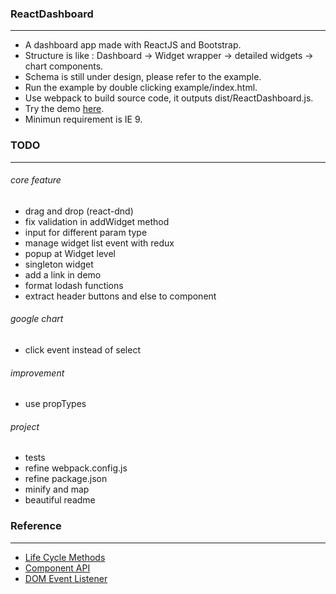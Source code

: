 ### ReactDashboard
---
* A dashboard app made with ReactJS and Bootstrap.
* Structure is like : Dashboard -> Widget wrapper -> detailed widgets -> chart components.
* Schema is still under design, please refer to the example.
* Run the example by double clicking example/index.html.
* Use webpack to build source code, it outputs dist/ReactDashboard.js.
* Try the demo [here](http://gjk0090.github.io/react-dashboard "ReactDashboard Example").
* Minimun requirement is IE 9.

### TODO
---
###### core feature
* drag and drop (react-dnd)
* fix validation in addWidget method
* input for different param type
* manage widget list event with redux
* popup at Widget level
* singleton widget
* add a link in demo
* format lodash functions
* extract header buttons and else to component

###### google chart
* click event instead of select

###### improvement
* use propTypes

###### project
* tests
* refine webpack.config.js
* refine package.json
* minify and map
* beautiful readme

### Reference
---
* [Life Cycle Methods](https://facebook.github.io/react/docs/component-specs.html)
* [Component API](https://facebook.github.io/react/docs/component-api.html)
* [DOM Event Listener](https://facebook.github.io/react/tips/dom-event-listeners.html)
